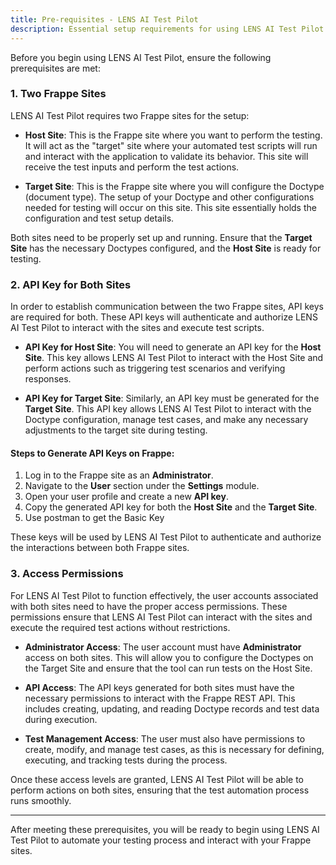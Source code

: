 ```yaml
---
title: Pre-requisites - LENS AI Test Pilot
description: Essential setup requirements for using LENS AI Test Pilot.
---
```



Before you begin using LENS AI Test Pilot, ensure the following prerequisites are met:

### 1. **Two Frappe Sites**

LENS AI Test Pilot requires two Frappe sites for the setup:

- **Host Site**: This is the Frappe site where you want to perform the testing. It will act as the "target" site where your automated test scripts will run and interact with the application to validate its behavior. This site will receive the test inputs and perform the test actions.
  
- **Target Site**: This is the Frappe site where you will configure the Doctype (document type). The setup of your Doctype and other configurations needed for testing will occur on this site. This site essentially holds the configuration and test setup details.

Both sites need to be properly set up and running. Ensure that the **Target Site** has the necessary Doctypes configured, and the **Host Site** is ready for testing. 

### 2. **API Key for Both Sites**

In order to establish communication between the two Frappe sites, API keys are required for both. These API keys will authenticate and authorize LENS AI Test Pilot to interact with the sites and execute test scripts.

- **API Key for Host Site**: 
  You will need to generate an API key for the **Host Site**. This key allows LENS AI Test Pilot to interact with the Host Site and perform actions such as triggering test scenarios and verifying responses.
  
- **API Key for Target Site**: 
  Similarly, an API key must be generated for the **Target Site**. This API key allows LENS AI Test Pilot to interact with the Doctype configuration, manage test cases, and make any necessary adjustments to the target site during testing.

#### Steps to Generate API Keys on Frappe:

1. Log in to the Frappe site as an **Administrator**.
2. Navigate to the **User** section under the **Settings** module.
3. Open your user profile and create a new **API key**.
4. Copy the generated API key for both the **Host Site** and the **Target Site**.
5. Use postman to get the Basic Key

These keys will be used by LENS AI Test Pilot to authenticate and authorize the interactions between both Frappe sites.

### 3. **Access Permissions**

For LENS AI Test Pilot to function effectively, the user accounts associated with both sites need to have the proper access permissions. These permissions ensure that LENS AI Test Pilot can interact with the sites and execute the required test actions without restrictions.

- **Administrator Access**: The user account must have **Administrator** access on both sites. This will allow you to configure the Doctypes on the Target Site and ensure that the tool can run tests on the Host Site.
  
- **API Access**: The API keys generated for both sites must have the necessary permissions to interact with the Frappe REST API. This includes creating, updating, and reading Doctype records and test data during execution.

- **Test Management Access**: The user must also have permissions to create, modify, and manage test cases, as this is necessary for defining, executing, and tracking tests during the process.

Once these access levels are granted, LENS AI Test Pilot will be able to perform actions on both sites, ensuring that the test automation process runs smoothly.

---

After meeting these prerequisites, you will be ready to begin using LENS AI Test Pilot to automate your testing process and interact with your Frappe sites.
